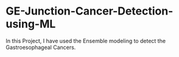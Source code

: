 # GE-Junction-Cancer-Detection-using-ML
In this Project, I have used the Ensemble modeling to detect the Gastroesophageal Cancers.
